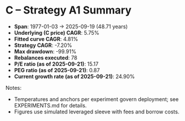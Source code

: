 # C – Strategy A1 Summary

- **Span**: 1977-01-03 → 2025-09-19 (48.71 years)
- **Underlying (C price) CAGR**: 5.75%
- **Fitted curve CAGR**: 4.81%
- **Strategy CAGR**: -7.20%
- **Max drawdown**: -99.91%
- **Rebalances executed**: 78
- **P/E ratio (as of 2025-09-21)**: 15.17
- **PEG ratio (as of 2025-09-21)**: 0.87
- **Current growth rate (as of 2025-09-21)**: 24.90%

Notes:

- Temperatures and anchors per experiment govern deployment; see EXPERIMENTS.md for details.
- Figures use simulated leveraged sleeve with fees and borrow costs.

